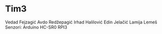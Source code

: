 # Tim3
Vedad Fejzagić Avdo Redžepagić Irhad Halilović Edin Jelačić Lamija Lemeš
Senzori:
  Arduino
  HC-SR0
  RPI3
